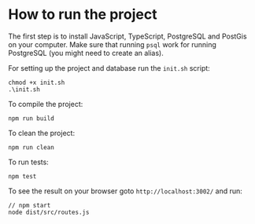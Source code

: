 
# How to run the project

The first step is to install JavaScript, TypeScript, PostgreSQL and PostGis on your computer.
Make sure that running `psql` work for running PostgreSQL (you might need
to create an alias).

For setting up the project and database run the `init.sh` script:

    chmod +x init.sh
    .\init.sh

To compile the project:

    npm run build

To clean the project:

    npm run clean

To run tests:

    npm test

To see the result on your browser goto `http://localhost:3002/` and run:

    // npm start
    node dist/src/routes.js


